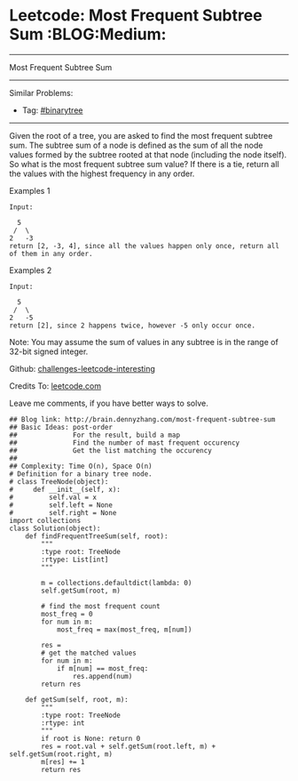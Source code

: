 # Leetcode: Most Frequent Subtree Sum     :BLOG:Medium:


---

Most Frequent Subtree Sum  

---

Similar Problems:  
-   Tag: [#binarytree](http://brain.dennyzhang.com/tag/binarytree)

---

Given the root of a tree, you are asked to find the most frequent subtree sum. The subtree sum of a node is defined as the sum of all the node values formed by the subtree rooted at that node (including the node itself). So what is the most frequent subtree sum value? If there is a tie, return all the values with the highest frequency in any order.  

Examples 1  

    Input:
    
      5
     /  \
    2   -3
    return [2, -3, 4], since all the values happen only once, return all of them in any order.

Examples 2  

    Input:
    
      5
     /  \
    2   -5
    return [2], since 2 happens twice, however -5 only occur once.

Note: You may assume the sum of values in any subtree is in the range of 32-bit signed integer.  

Github: [challenges-leetcode-interesting](https://github.com/DennyZhang/challenges-leetcode-interesting/tree/master/most-frequent-subtree-sum)  

Credits To: [leetcode.com](https://leetcode.com/problems/most-frequent-subtree-sum/description/)  

Leave me comments, if you have better ways to solve.  

    ## Blog link: http://brain.dennyzhang.com/most-frequent-subtree-sum
    ## Basic Ideas: post-order
    ##              For the result, build a map
    ##              Find the number of mast frequent occurency
    ##              Get the list matching the occurency
    ##
    ## Complexity: Time O(n), Space O(n)
    # Definition for a binary tree node.
    # class TreeNode(object):
    #     def __init__(self, x):
    #         self.val = x
    #         self.left = None
    #         self.right = None
    import collections
    class Solution(object):
        def findFrequentTreeSum(self, root):
            """
            :type root: TreeNode
            :rtype: List[int]
            """
    
            m = collections.defaultdict(lambda: 0)
            self.getSum(root, m)
    
            # find the most frequent count
            most_freq = 0
            for num in m:
                most_freq = max(most_freq, m[num])
    
            res = 
            # get the matched values
            for num in m:
                if m[num] == most_freq:
                    res.append(num)
            return res
    
        def getSum(self, root, m):
            """
            :type root: TreeNode
            :rtype: int
            """
            if root is None: return 0
            res = root.val + self.getSum(root.left, m) + self.getSum(root.right, m)
            m[res] += 1
            return res